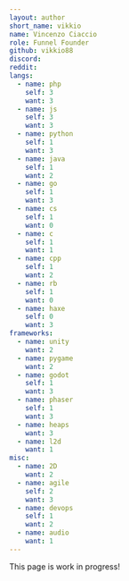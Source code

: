 ```yaml
---
layout: author
short_name: vikkio
name: Vincenzo Ciaccio
role: Funnel Founder
github: vikkio88
discord: 
reddit: 
langs:
  - name: php 
    self: 3
    want: 3
  - name: js 
    self: 3
    want: 3
  - name: python 
    self: 1
    want: 3
  - name: java
    self: 1
    want: 2
  - name: go
    self: 1
    want: 3
  - name: cs
    self: 1
    want: 0
  - name: c
    self: 1
    want: 1
  - name: cpp 
    self: 1
    want: 2
  - name: rb
    self: 1
    want: 0
  - name: haxe
    self: 0
    want: 3
frameworks:
  - name: unity
    want: 2
  - name: pygame
    want: 2
  - name: godot
    self: 1
    want: 3
  - name: phaser
    self: 1
    want: 3
  - name: heaps
    want: 3
  - name: l2d
    want: 1
misc:
  - name: 2D
    want: 2
  - name: agile
    self: 2
    want: 3
  - name: devops
    self: 1
    want: 2
  - name: audio
    want: 1
---
```


This page is work in progress!